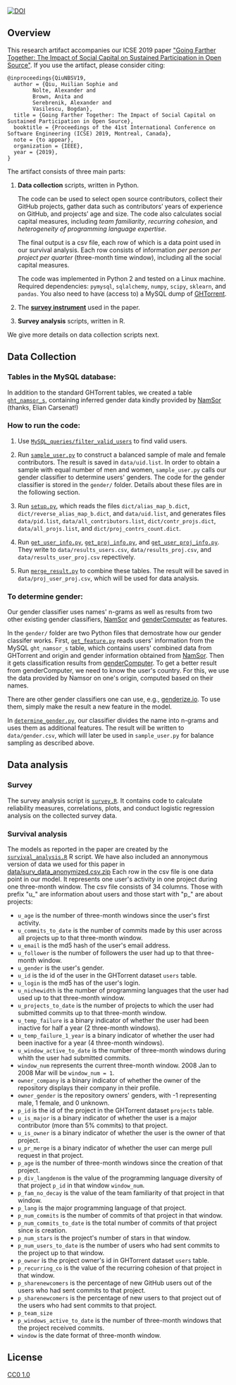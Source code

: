 [![DOI](https://zenodo.org/badge/167657061.svg)](https://zenodo.org/badge/latestdoi/167657061)

## Overview

This research artifact accompanies our ICSE 2019 paper 
["Going Farther Together: The Impact of Social Capital on 
Sustained Participation in Open Source"](https://cmustrudel.github.io/papers/icse19social.pdf).
If you use the artifact, please consider citing:

```
@inproceedings{QiuNBSV19,
  author = {Qiu, Huilian Sophie and 
  		Nolte, Alexander and 
  		Brown, Anita and 
  		Serebrenik, Alexander and 
  		Vasilescu, Bogdan},
  title = {Going Farther Together: The Impact of Social Capital on Sustained Participation in Open Source},
  booktitle = {Proceedings of the 41st International Conference on Software Engineering (ICSE) 2019, Montreal, Canada},
  note = {to appear},
  organization = {IEEE},
  year = {2019},
}
```

The artifact consists of three main parts:

1. **Data collection** scripts, written in Python.

	The code can be used to select open source contributors, collect their GitHub projects, gather data such as contributors’ years of experience on GitHub, and projects’ age and size. The code also calculates social capital measures, including *team familiarity*, *recurring cohesion*, and *heterogeneity of programming language expertise*. 

	The final output is a csv file, each row of which is a data point used in our survival analysis. Each row consists of information *per person per project per quarter* (three-month time window), including all the social capital measures.

	The code was implemented in Python 2 and tested on a Linux machine. Required dependencies: `pymysql`, `sqlalchemy`, `numpy`, `scipy`, `sklearn`, and `pandas`. You also need to have (access to) a MySQL dump of [GHTorrent](http://ghtorrent.org).


2. The [**survey instrument**](https://github.com/CMUSTRUDEL/oss-social-capital-icse2019/blob/master/survey_instrument.pdf) used in the paper.

3. **Survey analysis** scripts, written in R.

We give more details on data collection scripts next.

## Data Collection

### Tables in the MySQL database:

In addition to the standard GHTorrent tables, we created a table 
[`ght_namsor_s`](https://github.com/CMUSTRUDEL/oss-social-capital-icse2019/blob/master/MySQL_queries/ght_namsor_s), containing inferred gender data kindly provided by [NamSor](https://www.namsor.com) (thanks, Elian Carsenat!) 


### How to run the code: 

1. Use [`MySQL_queries/filter_valid_users`](https://github.com/CMUSTRUDEL/oss-social-capital-icse2019/blob/master/MySQL_queries/filter_valid_users) to find valid users. 

2. Run [`sample_user.py`](https://github.com/CMUSTRUDEL/oss-social-capital-icse2019/blob/master/sample_user.py) to construct a balanced sample of male and female contributors. The result is saved in `data/uid.list`.
In order to obtain a sample with equal number of men and women,
`sample_user.py` calls our gender classifier to determine users'
genders.
The code for the gender classifier is stored in the `gender/` folder. 
Details about these files are in the following section.

3. Run [`setup.py`](https://github.com/CMUSTRUDEL/oss-social-capital-icse2019/blob/master/setup.py), which reads the files `dict/alias_map_b.dict`,
`dict/reverse_alias_map_b.dict`, and `data/uid.list`, and generates files
`data/pid.list`, `data/all_contributors.list`, `dict/contr_projs.dict`,
`data/all_projs.list`, and `dict/proj_contrs_count.dict`.

4. Run [`get_user_info.py`](https://github.com/CMUSTRUDEL/oss-social-capital-icse2019/blob/master/get_user_info.py), [`get_proj_info.py`](https://github.com/CMUSTRUDEL/oss-social-capital-icse2019/blob/master/get_proj_info.py), and [`get_user_proj_info.py`](https://github.com/CMUSTRUDEL/oss-social-capital-icse2019/blob/master/get_user_proj_info.py). They write to `data/results_users.csv`, `data/results_proj.csv`, and `data/results_user_proj.csv` repectively.

5. Run [`merge_result.py`](https://github.com/CMUSTRUDEL/oss-social-capital-icse2019/blob/master/merge_result.py) to combine these tables. The result will be saved in `data/proj_user_proj.csv`, which will be used for data analysis.

### To determine gender:

Our gender classifier uses names' n-grams as well as results from 
two other existing gender classifiers, [NamSor](https://www.namsor.com) 
and [genderComputer](https://github.com/tue-mdse/genderComputer) 
as features.

In the `gender/` folder are two Python files that demostrate how 
our gender classifer works.
First, [`get_feature.py`](https://github.com/CMUSTRUDEL/oss-social-capital-icse2019/blob/master/gender/get_feature.py) reads users' 
information from the MySQL `ght_namsor_s` table, which contains 
users' combined data from GHTorrent and origin and gender 
information obtained from [NamSor](https://www.namsor.com). 
Then it gets classification results from [genderComputer](https://github.com/tue-mdse/genderComputer).
To get a better result from genderComputer, we need to know the 
user's country. 
For this, we use the data provided by Namsor on one's origin, 
computed based on their names. 

There are other gender classifiers one can use, e.g., [genderize.io](https://genderize.io). 
To use them, simply make the result a new feature in the model. 

In [`determine_gender.py`](https://github.com/CMUSTRUDEL/oss-social-capital-icse2019/blob/master/gender/determine_gender.py), our 
classifier divides the name into n-grams and uses them as 
additional features.
The result will be written to `data/gender.csv`, which will later 
be used in `sample_user.py` for balance sampling as described above.

## Data analysis

### Survey 

The survey analysis script is [`survey.R`](https://github.com/CMUSTRUDEL/oss-social-capital-icse2019/blob/master/R/survey.R). It contains
code to calculate reliability measures, correlations, plots, and conduct logistic regression analysis on the collected survey data.

### Survival analysis

The models as reported in the paper are created by the
[`survival_analysis.R`](https://github.com/CMUSTRUDEL/oss-social-capital-icse2019/blob/master/R/survival_analysis.R) R script.
We have also included an annonymous version of data we used for this paper in [data/surv_data_anonymized.csv.zip](data/surv_data_anonymized.csv.zip)
Each row in the csv file is one data point in our model. It represents one user's activity in one project during one three-month window.
The csv file consists of 34 columns. Those with prefix "u_" are information about users and those start with "p_" are about projects:
- `u_age` is the number of three-month windows since the user's first activity.
- `u_commits_to_date` is the number of commits made by this user across all projects up to that three-month window.
- `u_email` is the md5 hash of the user's email address.
- `u_follower` is the number of followers the user had up to that three-month window.
- `u_gender` is the user's gender.
- `u_id` is the id of the user in the GHTorrent dataset `users` table.
- `u_login` is the md5 has of the user's login.
- `u_nichewidth` is the number of programming languages that the user had used up to that three-month window.
- `u_projects_to_date` is the number of projects to which the user had submitted commits up to that three-month window.
- `u_temp_failure` is a binary indicator of whether the user had been inactive for half a year (2 three-month windows).
- `u_temp_failure_1_year` is a binary indicator of whether the user had been inactive for a year (4 three-month windows).
- `u_window_active_to_date` is the number of three-month windows during whith the user had submitted commits.
- `window_num` represents the current three-month window. 2008 Jan to 2008 Mar will be `window_num = 1`.
- `owner_company` is a binary indicator of whether the owner of the repository displays their company in their profile.
- `owner_gender` is the repository owners' genders, with -1 representing male, 1 female, and 0 unknown.
- `p_id` is the id of the project in the GHTorrent dataset `projects` table.
- `u_is_major` is a binary indicator of whether the user is a major contributor (more than 5% commits) to that project.
- `u_is_owner` is a binary indicator of whether the user is the owner of that project.
- `u_pr_merge` is a binary indicator of whether the user can merge pull request in that project.
- `p_age` is the number of three-month windows since the creation of that project.
- `p_div_langdenom` is the value of the programming language diversity of that project `p_id` in that window `window_num`.
- `p_fam_no_decay` is the value of the team familiarity of that project in that window.
- `p_lang` is the major programming language of that project.
- `p_num_commits` is the number of commits of that project in that window.
- `p_num_commits_to_date` is the total number of commits of that project since is creation.
- `p_num_stars` is the project's number of stars in that window.
- `p_num_users_to_date` is the number of users who had sent commits to the project up to that window.
- `p_owner` is the project owner's id in GHTorrent dataset `users` table.
- `p_recurring_co` is the value of the recurring cohesion of that project in that window.
- `p_sharenewcomers` is the percentage of new GitHub users out of the users who had sent commits to that project.
- `p_sharenewcomers` is the percentage of new users to that project out of the users who had sent commits to that project.
- `p_team_size`
- `p_windows_active_to_date` is the number of three-month windows that the project received commits.
- `window` is the date format of three-month window.

## License

[CC0 1.0](https://creativecommons.org/publicdomain/zero/1.0/)
